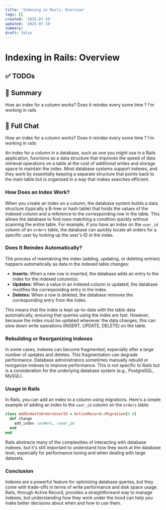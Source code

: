 ```yaml
---
title: 'Indexing in Rails: Overview'
tags: []
created: '2025-07-19'
updated: '2025-07-19'
summary:
draft: false
---
```


# Indexing in Rails: Overview

## ✅ TODOs


## 📌 Summary
How an index for a column works? Does it reindex every some time ? I'm working in rails

## 🧠 Full Chat


How an index for a column works? Does it reindex every some time ? I'm working in rails

An index for a column in a database, such as one you might use in a Rails application, functions as a data structure that improves the speed of data retrieval operations on a table at the cost of additional writes and storage space to maintain the index. Most database systems support indexes, and they work by essentially keeping a separate structure that points back to the main table but is organized in a way that makes searches efficient.

### How Does an Index Work?

When you create an index on a column, the database system builds a data structure (typically a B-tree or hash table) that holds the values of the indexed column and a reference to the corresponding row in the table. This allows the database to find rows matching a condition quickly without scanning the entire table. For example, if you have an index on the `user_id` column of an `orders` table, the database can quickly locate all orders for a specific user by looking up the user's ID in the index.

### Does It Reindex Automatically?

The process of maintaining the index (adding, updating, or deleting entries) happens automatically as data in the indexed table changes:

- **Inserts:** When a new row is inserted, the database adds an entry to the index for the indexed column(s).
- **Updates:** When a value in an indexed column is updated, the database modifies the corresponding entry in the index.
- **Deletes:** When a row is deleted, the database removes the corresponding entry from the index.

This means that the index is kept up-to-date with the table data automatically, ensuring that queries using the index are fast. However, because the index must be updated whenever the data changes, this can slow down write operations (INSERT, UPDATE, DELETE) on the table.

### Rebuilding or Reorganizing Indexes

In some cases, indexes can become fragmented, especially after a large number of updates and deletes. This fragmentation can degrade performance. Database administrators sometimes manually rebuild or reorganize indexes to improve performance. This is not specific to Rails but is a consideration for the underlying database system (e.g., PostgreSQL, MySQL).

### Usage in Rails

In Rails, you can add an index to a column using migrations. Here's a simple example of adding an index to the `user_id` column on the `orders` table:

```ruby
class AddIndexToOrdersUserId < ActiveRecord::Migration[6.0]
  def change
    add_index :orders, :user_id
  end
end
```

Rails abstracts many of the complexities of interacting with database indexes, but it's still important to understand how they work at the database level, especially for performance tuning and when dealing with large datasets.

### Conclusion

Indexes are a powerful feature for optimizing database queries, but they come with trade-offs in terms of write performance and disk space usage. Rails, through Active Record, provides a straightforward way to manage indexes, but understanding how they work under the hood can help you make better decisions about when and how to use them.